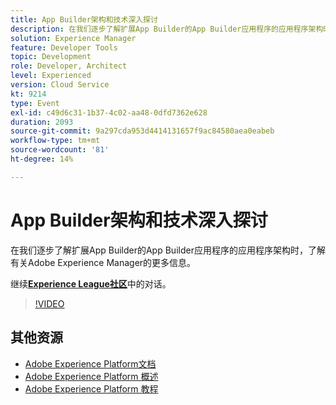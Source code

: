 ```yaml
---
title: App Builder架构和技术深入探讨
description: 在我们逐步了解扩展App Builder的App Builder应用程序的应用程序架构时，了解有关Adobe Experience Manager的更多信息。
solution: Experience Manager
feature: Developer Tools
topic: Development
role: Developer, Architect
level: Experienced
version: Cloud Service
kt: 9214
type: Event
exl-id: c49d6c31-1b37-4c02-aa48-0dfd7362e628
duration: 2093
source-git-commit: 9a297cda953d4414131657f9ac84580aea0eabeb
workflow-type: tm+mt
source-wordcount: '81'
ht-degree: 14%

---
```


# App Builder架构和技术深入探讨

在我们逐步了解扩展App Builder的App Builder应用程序的应用程序架构时，了解有关Adobe Experience Manager的更多信息。

继续&#x200B;**[Experience League社区](https://adobe.ly/3uragoI)**&#x200B;中的对话。

>[!VIDEO](https://video.tv.adobe.com/v/337709/?quality=12&learn=on&hidetitle=true)

## 其他资源

- [Adobe Experience Platform文档](https://experienceleague.adobe.com/docs/experience-platform.html)
- [Adobe Experience Platform 概述](https://experienceleague.adobe.com/docs/experience-platform/landing/home.html?lang=zh-Hans)
- [Adobe Experience Platform 教程](https://experienceleague.adobe.com/docs/platform-learn/tutorials/overview.html?lang=en)
